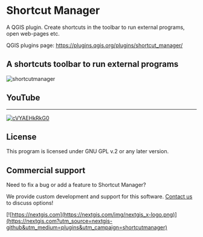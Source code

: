 # Shortcut Manager

A QGIS plugin. Create shortcuts in the toolbar to run external programs, open web-pages etc. 

QGIS plugins page: https://plugins.qgis.org/plugins/shortcut_manager/ 


## A shortcuts toolbar to run external programs

![shortcutmanager](https://github.com/nextgis/qgis_shortcut_manager/assets/101568545/697038df-ff91-4476-8c20-0d20e18ad32d)

## YouTube
-------------
[![cVYAEHkRkG0](https://github.com/nextgis/qgis_shortcut_manager/assets/101568545/065b51de-3ab4-4502-8933-1dc959569c50)](https://youtu.be/cVYAEHkRkG0)

License
-------------
This program is licensed under GNU GPL v.2 or any later version.

Commercial support
------------------
Need to fix a bug or add a feature to Shortcut Manager?

We provide custom development and support for this software. [Contact us](https://nextgis.com/contact/?utm_source=nextgis-github&utm_medium=plugins&utm_campaign=shortcutmanager) to discuss options!


[![https://nextgis.com](https://nextgis.com/img/nextgis_x-logo.png)](https://nextgis.com?utm_source=nextgis-github&utm_medium=plugins&utm_campaign=shortcutmanager)
